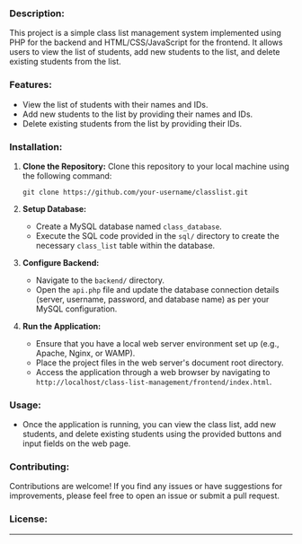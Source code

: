 
### Description:

This project is a simple class list management system implemented using PHP for the backend and HTML/CSS/JavaScript for the frontend. It allows users to view the list of students, add new students to the list, and delete existing students from the list.

### Features:

- View the list of students with their names and IDs.
- Add new students to the list by providing their names and IDs.
- Delete existing students from the list by providing their IDs.

### Installation:

1. **Clone the Repository:**
   Clone this repository to your local machine using the following command:
   ```
   git clone https://github.com/your-username/classlist.git
   ```

2. **Setup Database:**
   - Create a MySQL database named `class_database`.
   - Execute the SQL code provided in the `sql/` directory to create the necessary `class_list` table within the database.

3. **Configure Backend:**
   - Navigate to the `backend/` directory.
   - Open the `api.php` file and update the database connection details (server, username, password, and database name) as per your MySQL configuration.

4. **Run the Application:**
   - Ensure that you have a local web server environment set up (e.g., Apache, Nginx, or WAMP).
   - Place the project files in the web server's document root directory.
   - Access the application through a web browser by navigating to `http://localhost/class-list-management/frontend/index.html`.

### Usage:

- Once the application is running, you can view the class list, add new students, and delete existing students using the provided buttons and input fields on the web page.

### Contributing:

Contributions are welcome! If you find any issues or have suggestions for improvements, please feel free to open an issue or submit a pull request.

### License:
---

